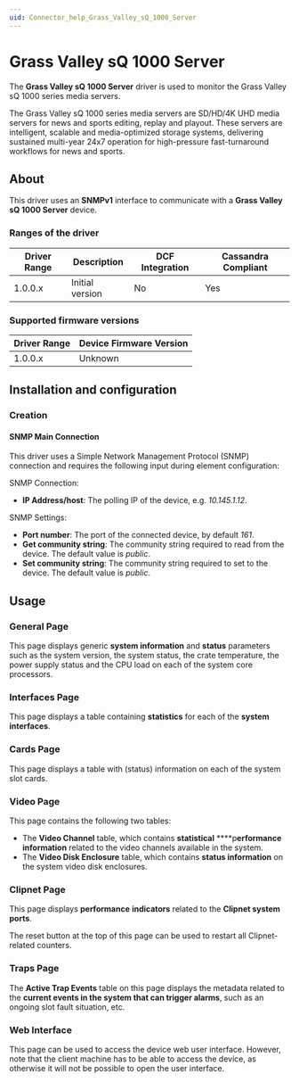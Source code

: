 ```yaml
---
uid: Connector_help_Grass_Valley_sQ_1000_Server
---
```


# Grass Valley sQ 1000 Server

The **Grass Valley sQ 1000 Server** driver is used to monitor the Grass Valley sQ 1000 series media servers.

The Grass Valley sQ 1000 series media servers are SD/HD/4K UHD media servers for news and sports editing, replay and playout. These servers are intelligent, scalable and media-optimized storage systems, delivering sustained multi-year 24x7 operation for high-pressure fast-turnaround workflows for news and sports.

## About

This driver uses an **SNMPv1** interface to communicate with a **Grass Valley sQ 1000 Server** device.

### Ranges of the driver

| **Driver Range** | **Description** | **DCF Integration** | **Cassandra Compliant** |
|------------------|-----------------|---------------------|-------------------------|
| 1.0.0.x          | Initial version | No                  | Yes                     |

### Supported firmware versions

| **Driver Range** | **Device Firmware Version** |
|------------------|-----------------------------|
| 1.0.0.x          | Unknown                     |

## Installation and configuration

### Creation

#### SNMP Main Connection

This driver uses a Simple Network Management Protocol (SNMP) connection and requires the following input during element configuration:

SNMP Connection:

- **IP Address/host**: The polling IP of the device, e.g. *10.145.1.12*.

SNMP Settings:

- **Port number**: The port of the connected device, by default *161*.
- **Get community string**: The community string required to read from the device. The default value is *public*.
- **Set community string**: The community string required to set to the device. The default value is *public*.

## Usage

### General Page

This page displays generic **system information** and **status** parameters such as the system version, the system status, the crate temperature, the power supply status and the CPU load on each of the system core processors.

### Interfaces Page

This page displays a table containing **statistics** for each of the **system interfaces**.

### Cards Page

This page displays a table with (status) information on each of the system slot cards.

### Video Page

This page contains the following two tables:

- The **Video Channel** table, which contains **statistical** ****p**erformance information** related to the video channels available in the system.
- The **Video Disk Enclosure** table, which contains **status information** on the system video disk enclosures.

### Clipnet Page

This page displays **performance** **indicators** related to the **Clipnet system ports**.

The reset button at the top of this page can be used to restart all Clipnet-related counters.

### Traps Page

The **Active Trap Events** table on this page displays the metadata related to the **current events in the system that can trigger alarms**, such as an ongoing slot fault situation, etc.

### Web Interface

This page can be used to access the device web user interface. However, note that the client machine has to be able to access the device, as otherwise it will not be possible to open the user interface.
